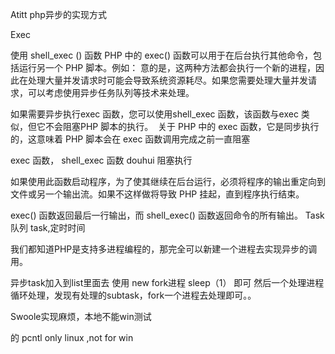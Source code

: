 Atitt php异步的实现方式 


Exec

使用 shell_exec () 函数
PHP 中的 exec() 函数可以用于在后台执行其他命令，包括运行另一个 PHP 脚本。例如：
意的是，这两种方法都会执行一个新的进程，因此在处理大量并发请求时可能会导致系统资源耗尽。如果您需要处理大量并发请求，可以考虑使用异步任务队列等技术来处理。


如果需要异步执行exec 函数，您可以使用shell_exec 函数，该函数与exec 类似，但它不会阻塞PHP 脚本的执行。 
关于 PHP 中的 exec 函数，它是同步执行的，这意味着 PHP 脚本会在 exec 函数调用完成之前一直阻塞

exec 函数， shell_exec 函数 douhui 阻塞执行

如果使用此函数启动程序，为了使其继续在后台运行，必须将程序的输出重定向到文件或另一个输出流。如果不这样做将导致 PHP 挂起，直到程序执行结束。

exec() 函数返回最后一行输出，而 shell_exec() 函数返回命令的所有输出。
Task队列   task,定时时间


我们都知道PHP是支持多进程编程的，那完全可以新建一个进程去实现异步的调用。


异步task加入到list里面去  使用  new fork进程 sleep（1） 即可
然后一个处理进程循环处理，发现有处理的subtask，fork一个进程去处理即可。。


Swoole实现麻烦，本地不能win测试



 的 pcntl  only linux ,not for win





